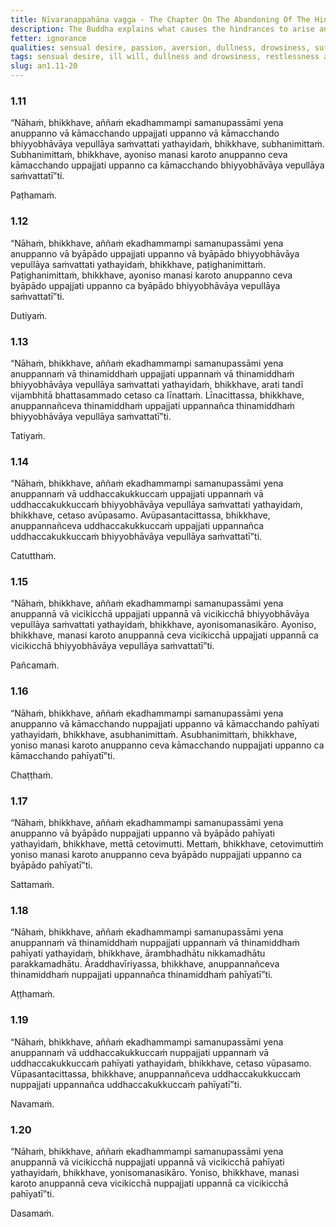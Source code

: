 ```yaml
---
title: Nīvaraṇappahāna vagga - The Chapter On The Abandoning Of The Hindrances
description: The Buddha explains what causes the hindrances to arise and how to abandon them.
fetter: ignorance
qualities: sensual desire, passion, aversion, dullness, drowsiness, suffering, laziness, anxiety, doubtful, loving-kindness, liberation, vigour, arousing energy, continuous effort, tranquility, wise attention
tags: sensual desire, ill will, dullness and drowsiness, restlessness and worry, doubt, five hindrances, wise attention, unwise attention, an, an1
slug: an1.11-20
---
```


### 1.11

“Nāhaṁ, bhikkhave, aññaṁ ekadhammampi samanupassāmi yena anuppanno vā kāmacchando uppajjati uppanno vā kāmacchando bhiyyobhāvāya vepullāya saṁvattati yathayidaṁ, bhikkhave, subhanimittaṁ. Subhanimittaṁ, bhikkhave, ayoniso manasi karoto anuppanno ceva kāmacchando uppajjati uppanno ca kāmacchando bhiyyobhāvāya vepullāya saṁvattatī”ti.

Paṭhamaṁ.

### 1.12

“Nāhaṁ, bhikkhave, aññaṁ ekadhammampi samanupassāmi yena anuppanno vā byāpādo uppajjati uppanno vā byāpādo bhiyyobhāvāya vepullāya saṁvattati yathayidaṁ, bhikkhave, paṭighanimittaṁ. Paṭighanimittaṁ, bhikkhave, ayoniso manasi karoto anuppanno ceva byāpādo uppajjati uppanno ca byāpādo bhiyyobhāvāya vepullāya saṁvattatī”ti.

Dutiyaṁ.

### 1.13

“Nāhaṁ, bhikkhave, aññaṁ ekadhammampi samanupassāmi yena anuppannaṁ vā thinamiddhaṁ uppajjati uppannaṁ vā thinamiddhaṁ bhiyyobhāvāya vepullāya saṁvattati yathayidaṁ, bhikkhave, arati tandī vijambhitā bhattasammado cetaso ca līnattaṁ. Līnacittassa, bhikkhave, anuppannañceva thinamiddhaṁ uppajjati uppannañca thinamiddhaṁ bhiyyobhāvāya vepullāya saṁvattatī”ti.

Tatiyaṁ.

### 1.14

“Nāhaṁ, bhikkhave, aññaṁ ekadhammampi samanupassāmi yena anuppannaṁ vā uddhaccakukkuccaṁ uppajjati uppannaṁ vā uddhaccakukkuccaṁ bhiyyobhāvāya vepullāya saṁvattati yathayidaṁ, bhikkhave, cetaso avūpasamo. Avūpasantacittassa, bhikkhave, anuppannañceva uddhaccakukkuccaṁ uppajjati uppannañca uddhaccakukkuccaṁ bhiyyobhāvāya vepullāya saṁvattatī”ti.

Catutthaṁ.

### 1.15

“Nāhaṁ, bhikkhave, aññaṁ ekadhammampi samanupassāmi yena anuppannā vā vicikicchā uppajjati uppannā vā vicikicchā bhiyyobhāvāya vepullāya saṁvattati yathayidaṁ, bhikkhave, ayonisomanasikāro. Ayoniso, bhikkhave, manasi karoto anuppannā ceva vicikicchā uppajjati uppannā ca vicikicchā bhiyyobhāvāya vepullāya saṁvattatī”ti.

Pañcamaṁ.

### 1.16

“Nāhaṁ, bhikkhave, aññaṁ ekadhammampi samanupassāmi yena anuppanno vā kāmacchando nuppajjati uppanno vā kāmacchando pahīyati yathayidaṁ, bhikkhave, asubhanimittaṁ. Asubhanimittaṁ, bhikkhave, yoniso manasi karoto anuppanno ceva kāmacchando nuppajjati uppanno ca kāmacchando pahīyatī”ti.

Chaṭṭhaṁ.

### 1.17

“Nāhaṁ, bhikkhave, aññaṁ ekadhammampi samanupassāmi yena anuppanno vā byāpādo nuppajjati uppanno vā byāpādo pahīyati yathayidaṁ, bhikkhave, mettā cetovimutti. Mettaṁ, bhikkhave, cetovimuttiṁ yoniso manasi karoto anuppanno ceva byāpādo nuppajjati uppanno ca byāpādo pahīyatī”ti.

Sattamaṁ.

### 1.18

“Nāhaṁ, bhikkhave, aññaṁ ekadhammampi samanupassāmi yena anuppannaṁ vā thinamiddhaṁ nuppajjati uppannaṁ vā thinamiddhaṁ pahīyati yathayidaṁ, bhikkhave, ārambhadhātu nikkamadhātu parakkamadhātu. Āraddhavīriyassa, bhikkhave, anuppannañceva thinamiddhaṁ nuppajjati uppannañca thinamiddhaṁ pahīyatī”ti.

Aṭṭhamaṁ.

### 1.19

“Nāhaṁ, bhikkhave, aññaṁ ekadhammampi samanupassāmi yena anuppannaṁ vā uddhaccakukkuccaṁ nuppajjati uppannaṁ vā uddhaccakukkuccaṁ pahīyati yathayidaṁ, bhikkhave, cetaso vūpasamo. Vūpasantacittassa, bhikkhave, anuppannañceva uddhaccakukkuccaṁ nuppajjati uppannañca uddhaccakukkuccaṁ pahīyatī”ti.

Navamaṁ.

### 1.20

“Nāhaṁ, bhikkhave, aññaṁ ekadhammampi samanupassāmi yena anuppannā vā vicikicchā nuppajjati uppannā vā vicikicchā pahīyati yathayidaṁ, bhikkhave, yonisomanasikāro. Yoniso, bhikkhave, manasi karoto anuppannā ceva vicikicchā nuppajjati uppannā ca vicikicchā pahīyatī”ti.

Dasamaṁ.
